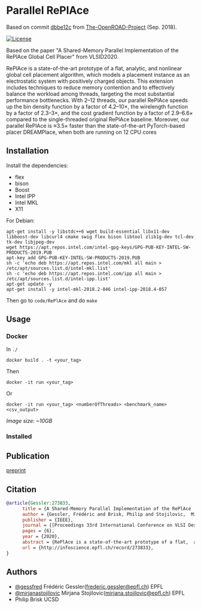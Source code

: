 # Parallel RePlAce

Based on commit [dbbe12c](https://github.com/The-OpenROAD-Project/RePlAce/tree/dbbe12cf3bf2bee7afd4489f84d8c64d3f9ecfe9) from [The-OpenROAD-Project](https://github.com/The-OpenROAD-Project/RePlAce) (Sep. 2018).

[![License](https://img.shields.io/badge/License-BSD%203--Clause-blue.svg)](https://opensource.org/licenses/BSD-3-Clause)

Based on the paper "A Shared-Memory Parallel Implementation of the RePlAce Global Cell Placer" from VLSID2020.

RePlAce is a state-of-the-art prototype of a flat, analytic, and nonlinear global cell placement algorithm, which models a placement instance as an electrostatic system with positively charged objects. 
This extension includes techniques to reduce memory contention and to effectively balance the workload among threads, targeting the most substantial performance bottlenecks. 
With 2–12 threads, our parallel RePlAce speeds up the bin density function by a factor of 4.2–10×, the wirelength function by a factor of 2.3–3×, and the cost gradient function by a factor of 2.9–6.6× compared to the single-threaded original RePlAce baseline. Moreover, our parallel RePlAce is ≈3.5× faster than the state-of-the-art PyTorch-based placer DREAMPlace, when both are running on 12 CPU cores

## Installation

Install the dependencies:

- flex
- bison
- Boost
- Intel IPP
- Intel MKL
- X11

For Debian:

```shell
apt-get install -y libstdc++6 wget build-essential libx11-dev libboost-dev libcurl4 cmake swig flex bison libtool zlib1g-dev tcl-dev tk-dev libjpeg-dev
wget https://apt.repos.intel.com/intel-gpg-keys/GPG-PUB-KEY-INTEL-SW-PRODUCTS-2019.PUB
apt-key add GPG-PUB-KEY-INTEL-SW-PRODUCTS-2019.PUB
sh -c 'echo deb https://apt.repos.intel.com/mkl all main > /etc/apt/sources.list.d/intel-mkl.list'
sh -c 'echo deb https://apt.repos.intel.com/ipp all main > /etc/apt/sources.list.d/intel-ipp.list'
apt-get update -y
apt-get install -y intel-mkl-2018.2-046 intel-ipp-2018.4-057 
```

Then go to `code/RePlAce` and do `make`

## Usage

### Docker

In `./`

`docker build . -t <your_tag>`

Then

`docker -it run <your_tag>`

Or 

`docker -it run <your_tag> <numberOfThreads> <benchmark_name> <csv_output>`

*Image size: ~10GB*

### Installed



## Publication

[preprint](https://infoscience.epfl.ch/record/273833?ln=en)

## Citation

```bibtex
@article{Gessler:273833,
      title = {A Shared-Memory Parallel Implementation of the RePlAce  Global Cell Placer},
      author = {Gessler, Frédéric and Brisk, Philip and Stojilovic,  Mirjana},
      publisher = {IEEE},
      journal = {[Proceedings 33rd International Conference on VLSI Design,  Held concurrently with 19th International Conference on  Embedded Systems]},
      pages = {6},
      year = {2020},
      abstract = {RePlAce is a state-of-the-art prototype of a flat,  analytic, and nonlinear global cell placement algorithm,  which models a placement instance as an electrostatic  system with positively charged objects. It can handle  large-scale standard-cell and mixed-cell placement, while  achieving shorter wirelength and similar or shorter  runtimes than other state-of-the-art placers on the  ISPD-2005/2006 standard-cell benchmarks; however, the  runtime of RePlAce on these benchmarks ranges from 15  minutes to 5+ hours on a 2.6 GHz Intel Xeon server running  a single thread, rendering development cycles prohibitively  long. To address this concern, this paper introduces a  multi-threaded shared-memory implementation of RePlAce. The  contributions include techniques to reduce memory  contention and to effectively balance the workload among  threads, targeting the most substantial performance  bottlenecks. With 2–12 threads, our parallel RePlAce  speeds up the bin density function by a factor of  4.2–10×, the wirelength function by a factor of  2.3–3×, and the cost gradient function by a factor of  2.9–6.6× compared to the single-threaded original  RePlAce baseline. Moreover, our parallel RePlAce is  ≈3.5× faster than the state-of-the-art PyTorch-based  placer DREAMPlace, when both are running on 12 CPU cores.},
      url = {http://infoscience.epfl.ch/record/273833},
}
```

## Authors
- [@gessfred](https://github.com/gessfred) Frédéric Gessler(frederic.gessler@epfl.ch) EPFL
- [@mirjanastojilovic](https://github.com/mirjanastojilovic) Mirjana Stojilovic(mirjana.stojilovic@epfl.ch) EPFL
- Philip Brisk UCSD
